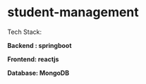 # student-management
Tech Stack:

**Backend : springboot**

**Frontend: reactjs**

**Database: MongoDB**

